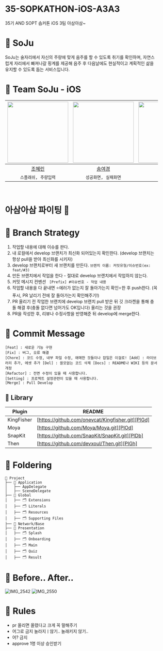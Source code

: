 # 35-SOPKATHON-iOS-A3A3
35기 AND SOPT 솝커톤 iOS 3팀 아삼아삼~

# 🍺 SoJu
SoJu는 술자리에서 자신의 주량에 맞게 음주를 할 수 있도록 취기를 확인하며, 자연스럽게 자리에서 빠져나갈 핑계를 제공해 음주 후 다음날에도 현실적이고 계획적인 삶을 유지할 수 있도록 돕는 서비스입니다.

# 🍺 Team SoJu - iOS

<div align=center>
  
<img width="200px" src="https://github.com/Johyerin.png"/> | <img width="200px" src="https://github.com/0gonge.png"/> | <img width="200px" src="https://github.com/ChoiAnYong.png"/> | <img width="200px" src = "https://github.com/yurim830.png"/> | 
|:-----:|:-----:|:-----:|:-----:|
|[조혜린](https://github.com/Johyerin)|[송여경](https://github.com/0gonge)|[최안용](https://github.com/ChoiAnYong)|[김유림](https://github.com/yurim830)
| `스플래쉬, 주량입력` | `성공화면, 실패화면` | `퀴즈 페이지` |  `메인 페이지` |

</div>
<br>

# 아삼아삼 파이팅 🤪

# 🍺 Branch Strategy 

1. 작업할 내용에 대해 이슈를 판다.
2. 내 로컬에서 develop 브랜치가 최신화 되어있는지 확인한다. (develop 브랜치는 항상 pull을 받아 최신화를 시키자)
3. develop 브랜치로부터 새 브랜치를 만든다. 
``` 브랜치 이름: 커밋유형/이슈번호(ex: feat/#3) ```
4. 만든 브랜치에서 작업을 한다 - 절대로 develop 브랜치에서 작업하지 않는다.
5.  커밋 메시지 컨벤션 ```  [Prefix] #이슈번호 - 작업 내용 ```
6.  작업할 내용을 다 끝내면 ⭐️에러가 없는지 잘 돌아가는지 확인⭐️한 후 push한다. (꼭 푸시, PR 날리기 전에 잘 돌아가는지 확인해주기!)
7.  PR 올리기 전 작업한 브랜치에 develop 브랜치 pull 받은 뒤 깃 크라켄을 통해 충돌 해결 후(충돌 없다면 넘어가도 OK입니다) 올리는 것을 권장
8.  PR을 작성한 후, 리뷰나 수정사항을 반영해준 뒤 develop에 merge한다.

# 🍺 Commit Message
``` 
[Feat] : 새로운 기능 구현
[Fix] : 버그, 오류 해결
[Chore] : 코드 수정, 내부 파일 수정, 애매한 것들이나 잡일은 이걸로! [Add] : 라이브러리 추가, 에셋 추가 [Del] : 쓸모없는 코드 삭제 [Docs] : README나 WIKI 등의 문서 개정
[Refactor] : 전면 수정이 있을 때 사용합니다.
[Setting] : 프로젝트 설정관련이 있을 때 사용합니다.
[Merge] : Pull Develop
```

## 🍺 Library

| Plugin | README |
| ------ | ------ |
| KingFisher | [https://github.com/onevcat/Kingfisher.git][PlGd] |
| Moya | [https://github.com/Moya/Moya.git][PlOd] |
| SnapKit | [https://github.com/SnapKit/SnapKit.git][PlDb] |
| Then | [https://github.com/devxoul/Then.git][PlGh] |

# 🍺 Foldering
```
📁 Project
├── 📁 Application
│   ├── AppDelegate
│   ├── SceneDelegate
├── 📁 Global
│   ├── 🗂️ Extensions
│   ├── 🗂️ Literals
│   ├── 🗂️ Resources
│   ├── 🗂️ Supporting Files
├── 📁 Network/Base
├── 📁 Presentation
│   ├── 🗂️ Splash
│   ├── 🗂️ Onboarding
│   ├── 🗂️ Main
│   ├── 🗂️ Quiz
│   ├── 🗂️ Result

```

# 🤪 Before.. After.. 
![IMG_2542](https://github.com/user-attachments/assets/5c8b7c33-bcc7-40ce-a889-8a837a23cbc2)
![IMG_2550](https://github.com/user-attachments/assets/c4b499aa-9e6a-443e-99f4-e4c09183f242)


#  🍺 Rules
- pr 올리면 올렸다고 크게 꼭 말해주기
- 어그로 금지 놀라지ㅣ않기.. 놀래키지 않기..
- 어? 금지
- approve 1명 이상 승인받기

